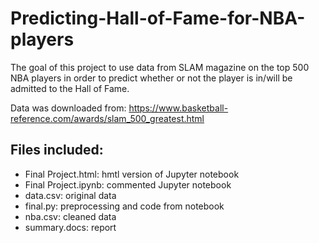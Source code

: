 # Predicting-Hall-of-Fame-for-NBA-players

The goal of this project to use data from SLAM magazine on the top 500 NBA players in order to predict whether or not the player is in/will be admitted to the Hall of Fame.

Data was downloaded from: https://www.basketball-reference.com/awards/slam_500_greatest.html 

## Files included:
* Final Project.html: hmtl version of Jupyter notebook 
* Final Project.ipynb: commented Jupyter notebook
* data.csv: original data
* final.py: preprocessing and code from notebook
* nba.csv: cleaned data
* summary.docs: report
